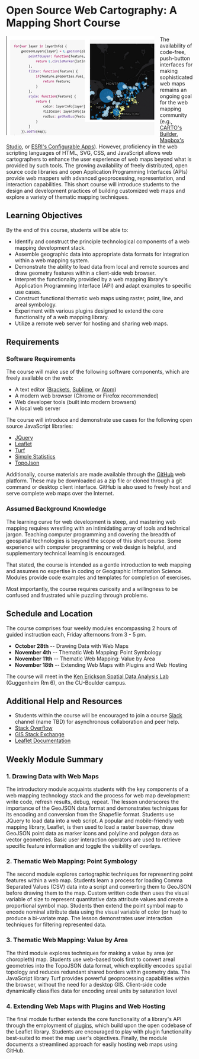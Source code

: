# Open Source Web Cartography: A Mapping Short Course

<img src='web-map.png' alt='web map' style='float:left; margin: 0 15px 15px 0;'>The availability of code-free, push-button interfaces for making sophisticated web maps remains an ongoing goal for the web mapping community (e.g., [CARTO's Builder](https://carto.com/builder/), [Mapbox's Studio](https://www.mapbox.com/mapbox-studio/), or [ESRI's Configurable Apps](http://www.esri.com/software/configurable-apps)). However, proficiency in the web scripting languages of HTML, SVG, CSS, and JavaScript allows web cartographers to enhance the user experience of web maps beyond what is provided by such tools. The growing availability of freely distributed, open source code libraries and open Application Programming Interfaces (APIs) provide web mappers with advanced geoprocessing, representation, and interaction capabilities. This short course will introduce students to the design and development practices of building customized web maps and explore a variety of thematic mapping techniques.

## Learning Objectives

By the end of this course, students will be able to:

* Identify and construct the principle technological components of a web mapping development stack.
* Assemble geographic data into appropriate data formats for integration within a web mapping system.
* Demonstrate the ability to load data from local and remote sources and draw geometry features within a client-side web browser.
* Interpret the functionality provided by a web mapping library's Application Programming Interface (API) and adapt examples to specific use cases.
* Construct functional thematic web maps using raster, point, line, and areal symbology.
* Experiment with various plugins designed to extend the core functionality of a web mapping library.
* Utilize a remote web server for hosting and sharing web maps.

## Requirements

### Software Requirements

The course will make use of the following software components, which are freely available on the web:

* A text editor ([Brackets](http://brackets.io/), [Sublime](https://www.sublimetext.com/), or [Atom](https://atom.io/))
* A modern web browser (Chrome or Firefox recommended)
* Web developer tools (built into modern browsers)
* A local web server

The course will introduce and demonstrate use cases for the following open source JavaScript libraries:

* [JQuery](https://jquery.com/)
* [Leaflet](http://leafletjs.com/)
* [Turf](http://turfjs.org/)
* [Simple Statistics](http://simplestatistics.org/)
* [TopoJson](https://github.com/mbostock/topojson/wiki)

Additionally, course materials are made available through the [GitHub](https://github.com) web platform. These may be downloaded as a zip file or cloned through a git command or desktop client interface. GitHub is also used to freely host and serve complete web maps over the Internet.

### Assumed Background Knowledge

The learning curve for web development is steep, and mastering web mapping requires wrestling with an intimidating array of tools and technical jargon. Teaching computer programming and covering the breadth of geospatial technologies is beyond the scope of this short course. Some experience with computer programming or web design is helpful, and supplementary technical learning is encouraged.

That stated, the course is intended as a gentle introduction to web mapping and assumes no expertise in coding or Geographic Information Science. Modules provide code examples and templates for completion of exercises.

Most importantly, the course requires curiosity and a willingness to be confused and frustrated while puzzling through problems.

## Schedule and Location

The course comprises four weekly modules encompassing 2 hours of guided instruction each, Friday afternoons from 3 - 5 pm.

* **October 28th** -- Drawing Data with Web Maps
* **November 4th** -- Thematic Web Mapping: Point Symbology
* **November 11th** -- Thematic Web Mapping: Value by Area
* **November 18th** -- Extending Web Maps with Plugins and Web Hosting

The course will meet in the [Ken Erickson Spatial Data Analysis Lab](http://geography.colorado.edu/research/lab_facility/ken_erickson_spatial_data_analysis_lab) (Guggenheim Rm 6), on the CU-Boulder campus.

## Additional Help and Resources

* Students within the course will be encouraged to join a course [Slack](https://slack.com) channel (name TBD) for asynchronous collaboration and peer help.
* [Stack Overflow](http://stackoverflow.com/)
* [GIS Stack Exchange](http://gis.stackexchange.com/)
* [Leaflet Documentation](http://leafletjs.com/)

## Weekly Module Summary

### 1. Drawing Data with Web Maps

The introductory module acquaints students with the key components of a web mapping technology stack and the process for web map development: write code, refresh results, debug, repeat. The lesson underscores the importance of the GeoJSON data format and demonstrates techniques for its encoding and conversion from the Shapefile format. Students use JQuery to load data into a web script. A popular and mobile-friendly web mapping library, Leaflet, is then used to load a raster basemap, draw GeoJSON point data as marker icons and polyline and polygon data as vector geometries. Basic user interaction operators are used to retrieve specific feature information and toggle the visibility of overlays.

### 2. Thematic Web Mapping: Point Symbology

The second module explores cartographic techniques for representing point features within a web map. Students learn a process for loading Comma Separated Values (CSV) data into a script and converting them to GeoJSON before drawing them to the map. Custom written code then uses the visual variable of size to represent quantitative data attribute values and create a proportional symbol map. Students then extend the point symbol map to encode nominal attribute data using the visual variable of color (or hue) to produce a bi-variate map. The lesson demonstrates user interaction techniques for filtering represented data.

### 3. Thematic Web Mapping: Value by Area

The third module explores techniques for making a value by area (or choropleth) map. Students use web-based tools first to convert areal geometries into the TopoJSON data format, which explicitly encodes spatial topology and reduces redundant shared borders within geometry data. The JavaScript library Turf provides powerful geoprocessing capabilities within the browser, without the need for a desktop GIS. Client-side code dynamically classifies data for encoding areal units by saturation level

### 4. Extending Web Maps with Plugins and Web Hosting

The final module further extends the core functionality of a library's API through the employment of [plugins](http://leafletjs.com/plugins.html), which build upon the open codebase of the Leaflet library. Students are encouraged to play with plugin functionality best-suited to meet the map user's objectives. Finally, the module documents a streamlined approach for easily hosting web maps using GitHub.
